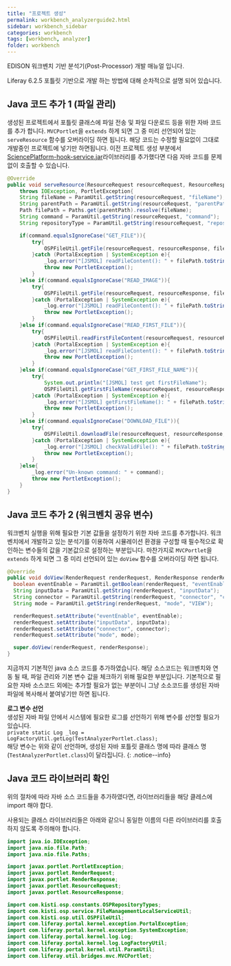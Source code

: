 ```yaml
---
title: "프로젝트 생성"
permalink: workbench_analyzerguide2.html
sidebar: workbench_sidebar
categories: workbench
tags: [workbench, analyzer]
folder: workbench
---
```


EDISON 워크벤치 기반 분석기(Post-Processor) 개발 매뉴얼 입니다.

Liferay 6.2.5 포틀릿 기반으로 개발 하는 방법에 대해 순차적으로 설명 되어 있습니다.

## Java 코드 추가 1 (파일 관리)
생성된 프로젝트에서 포틀릿 클래스에 파일 전송 및 파일 다운로드 등을 위한 자바 코드를 추가 합니다. `MVCPortlet`을 `extends` 하게 되면 그 중 미리 선언되어 있는 `serveResource` 함수를 오버라이딩 하면 됩니다.
해당 코드는 수정할 필요없이 그대로 개발중인 프로젝트에 넣기만 하면됩니다. 이전 프로젝트 생성 부분에서 [SciencePlatform-hook-service.jar](/assets/OSPLibrary/SciencePlatform-hook-service.jar)라이브러리를 추가했다면 다음 자바 코드를 문제없이 호출할 수 있습니다.
```java
@Override
public void serveResource(ResourceRequest resourceRequest, ResourceResponse resourceResponse)
    throws IOException, PortletException{
    String fileName = ParamUtil.getString(resourceRequest, "fileName");
    String parentPath = ParamUtil.getString(resourceRequest, "parentPath");
    Path filePath = Paths.get(parentPath).resolve(fileName);
    String command = ParamUtil.getString(resourceRequest, "command");
    String repositoryType = ParamUtil.getString(resourceRequest, "repositoryType", OSPRepositoryTypes.USER_JOBS.toString());

    if(command.equalsIgnoreCase("GET_FILE")){
        try{
        	OSPFileUtil.getFile(resourceRequest, resourceResponse, filePath.toString(), repositoryType);
        }catch (PortalException | SystemException e){
            _log.error("[JSMOL] readFileContent(): " + filePath.toString());
            throw new PortletException();
        }
    }else if(command.equalsIgnoreCase("READ_IMAGE")){
        try{
        	OSPFileUtil.getFile(resourceRequest, resourceResponse, filePath.toString(), repositoryType);
        }catch (PortalException | SystemException e){
            _log.error("[JSMOL] readFileContent(): " + filePath.toString());
            throw new PortletException();
        }
    }else if(command.equalsIgnoreCase("READ_FIRST_FILE")){
        try{
        	OSPFileUtil.readFirstFileContent(resourceRequest, resourceResponse, parentPath, fileName, repositoryType);
        }catch (PortalException | SystemException e){
            _log.error("[JSMOL] readFileContent(): " + filePath.toString());
            throw new PortletException();
        }
    }else if(command.equalsIgnoreCase("GET_FIRST_FILE_NAME")){
        try{
        	System.out.println("[JSMOL] test get firstFileName");
        	OSPFileUtil.getFirstFileName(resourceRequest, resourceResponse, parentPath, fileName, repositoryType);
        }catch (PortalException | SystemException e){
            _log.error("[JSMOL] getFirstFileName(): " + filePath.toString());
            throw new PortletException();
        }
    }else if(command.equalsIgnoreCase("DOWNLOAD_FILE")){
        try{
        	OSPFileUtil.downloadFile(resourceRequest, resourceResponse, filePath.toString(), repositoryType);
        }catch (PortalException | SystemException e){
            _log.error("[JSMOL] checkValidFile(): " + filePath.toString());
            throw new PortletException();
        }
    }else{
        _log.error("Un-known command: " + command);
        throw new PortletException();
    }
}
```

## Java 코드 추가 2 (워크벤치 공유 변수)
워크벤치 실행을 위해 필요한 기본 값들을 설정하기 위한 자바 코드를 추가합니다. 워크벤치에서 개발하고 있는 분석기를 이용하여 시뮬레이션 환경을 구성할 때 필수적으로 확인하는 변수들의 값을 기본값으로 설정하는 부분입니다. 마찬가지로 `MVCPortlet`을 `extends` 하게 되면 그 중 미리 선언되어 있는 `doView` 함수를 오버라이딩 하면 됩니다.

```java
@Override
public void doView(RenderRequest renderRequest, RenderResponse renderResponse) throws IOException, PortletException{
  boolean eventEnable = ParamUtil.getBoolean(renderRequest, "eventEnable", true);
  String inputData = ParamUtil.getString(renderRequest, "inputData");
  String connector = ParamUtil.getString(renderRequest, "connector", "connector");
  String mode = ParamUtil.getString(renderRequest, "mode", "VIEW");

  renderRequest.setAttribute("eventEnable", eventEnable);
  renderRequest.setAttribute("inputData", inputData);
  renderRequest.setAttribute("connector", connector);
  renderRequest.setAttribute("mode", mode);

  super.doView(renderRequest, renderResponse);
}
```
지금까지 기본적인 java 소스 코드를 추가하였습니다. 해당 소스코드는 워크벤치와 연동 될 때, 파일 관리와 기본 변수 값을 체크하기 위해 필요한 부분입니다. 기본적으로 필요한 자바 소스코드 외에는 추가할 필요가 없는 부분이니 그냥 소소코드를 생성된 자바 파일에 복사해서 붙여넣기만 하면 됩니다.


**로그 변수 선언** <br>생성된 자바 파일 안에서 시스템에 필요한 로그를 선언하기 위해 변수를 선언할 필요가 있습니다.<br>`private static Log _log = LogFactoryUtil.getLog(TestAnalyzerPortlet.class);`
<br>해당 변수는 위와 같이 선언하며, 생성된 자바 포틀릿 클래스 명에 따라 클래스 명(`TestAnalyzerPortlet.class`)이 달라집니다.
{: .notice--info}


## Java 코드 라이브러리 확인
위의 절차에 따라 자바 소스 코드들을 추가하였다면, 라이브러리들을 해당 클레스에 import 해야 합다.

사용되는 클래스 라이브러리들은 아래와 같으니 동일한 이름의 다른 라이브러리를 호출하지 않도록 주의해야 합니다.


```java
import java.io.IOException;
import java.nio.file.Path;
import java.nio.file.Paths;

import javax.portlet.PortletException;
import javax.portlet.RenderRequest;
import javax.portlet.RenderResponse;
import javax.portlet.ResourceRequest;
import javax.portlet.ResourceResponse;

import com.kisti.osp.constants.OSPRepositoryTypes;
import com.kisti.osp.service.FileManagementLocalServiceUtil;
import com.kisti.osp.util.OSPFileUtil;
import com.liferay.portal.kernel.exception.PortalException;
import com.liferay.portal.kernel.exception.SystemException;
import com.liferay.portal.kernel.log.Log;
import com.liferay.portal.kernel.log.LogFactoryUtil;
import com.liferay.portal.kernel.util.ParamUtil;
import com.liferay.util.bridges.mvc.MVCPortlet;

```
